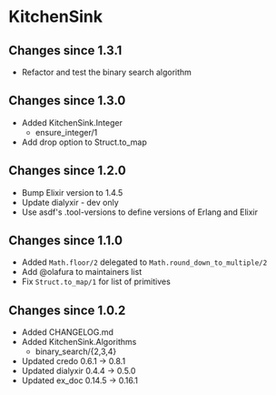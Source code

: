 # KitchenSink

## Changes since 1.3.1
  * Refactor and test the binary search algorithm

## Changes since 1.3.0
  * Added KitchenSink.Integer
    * ensure_integer/1
  * Add drop option to Struct.to_map

## Changes since 1.2.0
  * Bump Elixir version to 1.4.5
  * Update dialyxir - dev only
  * Use asdf's .tool-versions to define versions of Erlang and Elixir

## Changes since 1.1.0
  * Added `Math.floor/2` delegated to `Math.round_down_to_multiple/2`
  * Add @olafura to maintainers list
  * Fix `Struct.to_map/1` for list of primitives

## Changes since 1.0.2

  * Added CHANGELOG.md
  * Added KitchenSink.Algorithms
    * binary_search/{2,3,4}
  * Updated credo 0.6.1 → 0.8.1
  * Updated dialyxir 0.4.4 → 0.5.0
  * Updated ex_doc 0.14.5 → 0.16.1
